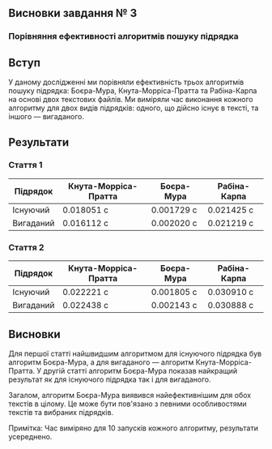## Висновки завдання № 3

### Порівняння ефективності алгоритмів пошуку підрядка

## Вступ

У даному дослідженні ми порівняли ефективність трьох алгоритмів пошуку підрядка: Боєра-Мура, Кнута-Морріса-Пратта та Рабіна-Карпа на основі двох текстових файлів. Ми виміряли час виконання кожного алгоритму для двох видів підрядків: одного, що дійсно існує в тексті, та іншого — вигаданого.

## Результати

### Стаття 1

| Підрядок  | Кнута-Морріса-Пратта | Боєра-Мура | Рабіна-Карпа |
| --------- | ----------           | -----------| ------------ |
| Існуючий  | 0.018051 с           | 0.001729 с | 0.021425 с   |
| Вигаданий | 0.016112 с           | 0.002020 с | 0.021219 с   |

### Стаття 2

| Підрядок  | Кнута-Морріса-Пратта | Боєра-Мура | Рабіна-Карпа |
| --------- | ----------           | -----------| ------------ |
| Існуючий  | 0.022221 с           | 0.001805 с | 0.030910 с   |
| Вигаданий | 0.022438 с           | 0.002143 с | 0.030888 с   |


## Висновки

Для першої статті найшвидшим алгоритмом для існуючого підрядка був алгоритм Боєра-Мура, а для вигаданого — алгоритм Кнута-Морріса-Пратта. У другій статті алгоритм Боєра-Мура показав найкращий результат як для існуючого підрядка так і для вигаданого.

Загалом, алгоритм Боєра-Мура виявився найефективнішим для обох текстів в цілому. Це може бути пов'язано з певними особливостями текстів та вибраних підрядків.

Примітка: Час виміряно для 10 запусків кожного алгоритму, результати усереднено.